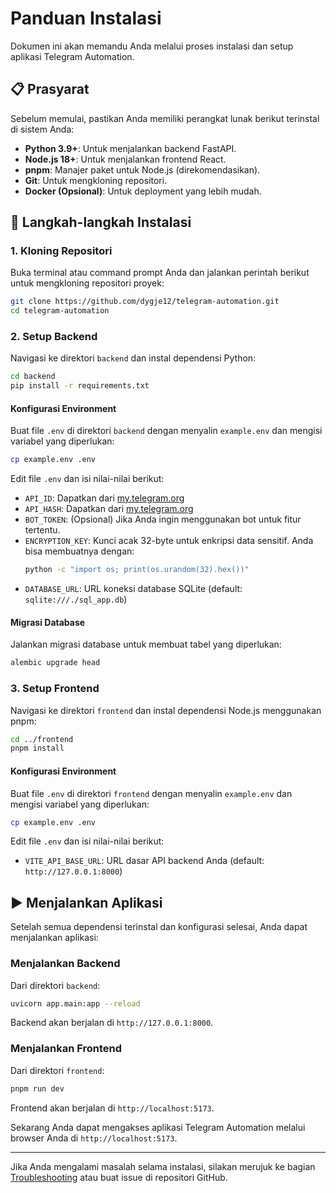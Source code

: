 # Panduan Instalasi

Dokumen ini akan memandu Anda melalui proses instalasi dan setup aplikasi Telegram Automation.

## 📋 Prasyarat

Sebelum memulai, pastikan Anda memiliki perangkat lunak berikut terinstal di sistem Anda:

- **Python 3.9+**: Untuk menjalankan backend FastAPI.
- **Node.js 18+**: Untuk menjalankan frontend React.
- **pnpm**: Manajer paket untuk Node.js (direkomendasikan).
- **Git**: Untuk mengkloning repositori.
- **Docker (Opsional)**: Untuk deployment yang lebih mudah.

## 🚀 Langkah-langkah Instalasi

### 1. Kloning Repositori

Buka terminal atau command prompt Anda dan jalankan perintah berikut untuk mengkloning repositori proyek:

```bash
git clone https://github.com/dygje12/telegram-automation.git
cd telegram-automation
```

### 2. Setup Backend

Navigasi ke direktori `backend` dan instal dependensi Python:

```bash
cd backend
pip install -r requirements.txt
```

#### Konfigurasi Environment

Buat file `.env` di direktori `backend` dengan menyalin `example.env` dan mengisi variabel yang diperlukan:

```bash
cp example.env .env
```

Edit file `.env` dan isi nilai-nilai berikut:

- `API_ID`: Dapatkan dari [my.telegram.org](https://my.telegram.org)
- `API_HASH`: Dapatkan dari [my.telegram.org](https://my.telegram.org)
- `BOT_TOKEN`: (Opsional) Jika Anda ingin menggunakan bot untuk fitur tertentu.
- `ENCRYPTION_KEY`: Kunci acak 32-byte untuk enkripsi data sensitif. Anda bisa membuatnya dengan:
  ```bash
  python -c "import os; print(os.urandom(32).hex())"
  ```
- `DATABASE_URL`: URL koneksi database SQLite (default: `sqlite:///./sql_app.db`)

#### Migrasi Database

Jalankan migrasi database untuk membuat tabel yang diperlukan:

```bash
alembic upgrade head
```

### 3. Setup Frontend

Navigasi ke direktori `frontend` dan instal dependensi Node.js menggunakan pnpm:

```bash
cd ../frontend
pnpm install
```

#### Konfigurasi Environment

Buat file `.env` di direktori `frontend` dengan menyalin `example.env` dan mengisi variabel yang diperlukan:

```bash
cp example.env .env
```

Edit file `.env` dan isi nilai-nilai berikut:

- `VITE_API_BASE_URL`: URL dasar API backend Anda (default: `http://127.0.0.1:8000`)

## ▶️ Menjalankan Aplikasi

Setelah semua dependensi terinstal dan konfigurasi selesai, Anda dapat menjalankan aplikasi:

### Menjalankan Backend

Dari direktori `backend`:

```bash
uvicorn app.main:app --reload
```

Backend akan berjalan di `http://127.0.0.1:8000`.

### Menjalankan Frontend

Dari direktori `frontend`:

```bash
pnpm run dev
```

Frontend akan berjalan di `http://localhost:5173`.

Sekarang Anda dapat mengakses aplikasi Telegram Automation melalui browser Anda di `http://localhost:5173`.

---

Jika Anda mengalami masalah selama instalasi, silakan merujuk ke bagian [Troubleshooting](usage.md#troubleshooting) atau buat issue di repositori GitHub.


